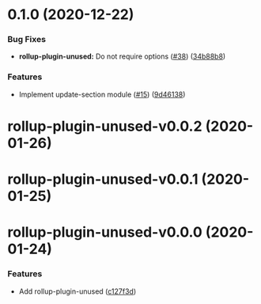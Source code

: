 <a name="0.1.0"></a>
# 0.1.0 (2020-12-22)


### Bug Fixes

* **rollup-plugin-unused:** Do not require options ([#38](https://github.com/ls-age/devtools/issues/38)) ([34b88b8](https://github.com/ls-age/devtools/commits/34b88b8))


### Features

* Implement update-section module ([#15](https://github.com/ls-age/devtools/issues/15)) ([9d46138](https://github.com/ls-age/devtools/commits/9d46138))




<a name="rollup-plugin-unused-v0.0.2"></a>
# rollup-plugin-unused-v0.0.2 (2020-01-26)




<a name="rollup-plugin-unused-v0.0.1"></a>
# rollup-plugin-unused-v0.0.1 (2020-01-25)




<a name="rollup-plugin-unused-v0.0.0"></a>
# rollup-plugin-unused-v0.0.0 (2020-01-24)


### Features

* Add rollup-plugin-unused ([c127f3d](https://github.com/ls-age/devtools/commits/c127f3d))



